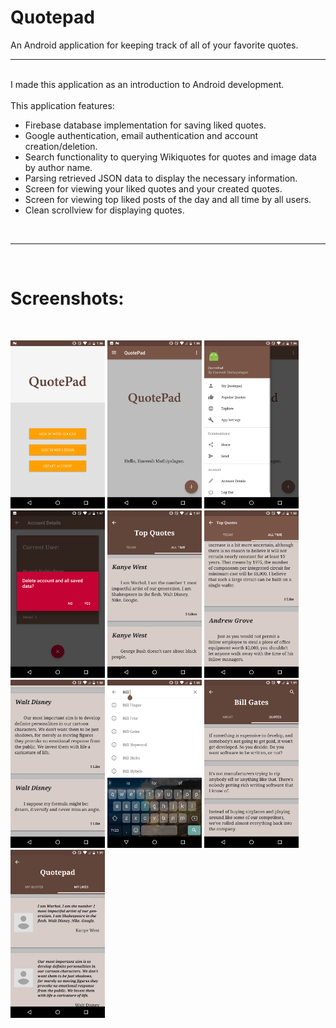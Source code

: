 # Quotepad
An Android application for keeping track of all of your favorite quotes.

<hr><br>
I made this application as an introduction to Android development.<br><br> This application features:
<ul>
<li>Firebase database implementation for saving liked quotes.</li>
<li>Google authentication, email authentication and account creation/deletion.</li>
<li>Search functionality to querying Wikiquotes for quotes and image data by author name.</li>
<li>Parsing retrieved JSON data to display the necessary information.</li>
<li>Screen for viewing your liked quotes and your created quotes.</li>
<li>Screen for viewing top liked posts of the day and all time by all users.</li>
<li>Clean scrollview for displaying quotes.</li>
</ul>

<br><hr><br>
# Screenshots:
<br>
<p float="left">
<img src="https://github.com/hareesh-mathiy/Quotepad/blob/master/Screenshots/Screenshot_20180125-015612.png" width="30%"/>
<img src="https://github.com/hareesh-mathiy/Quotepad/blob/master/Screenshots/Screenshot_20180125-015630.png" width="30%"/>
<img src="https://github.com/hareesh-mathiy/Quotepad/blob/master/Screenshots/Screenshot_20180125-015653.png" width="30%"/>
<img src="https://github.com/hareesh-mathiy/Quotepad/blob/master/Screenshots/Screenshot_20180125-015715.png" width="30%"/>
<img src="https://github.com/hareesh-mathiy/Quotepad/blob/master/Screenshots/Screenshot_20180125-015758.png" width="30%"/>
<img src="https://github.com/hareesh-mathiy/Quotepad/blob/master/Screenshots/Screenshot_20180125-015804.png" width="30%"/>
<img src="https://github.com/hareesh-mathiy/Quotepad/blob/master/Screenshots/Screenshot_20180125-015820.png" width="30%"/>
<img src="https://github.com/hareesh-mathiy/Quotepad/blob/master/Screenshots/Screenshot_20180125-015858.png" width="30%"/>
<img src="https://github.com/hareesh-mathiy/Quotepad/blob/master/Screenshots/Screenshot_20180125-015917.png" width="30%"/>
<img src="https://github.com/hareesh-mathiy/Quotepad/blob/master/Screenshots/Screenshot_20180125-015942.png" width="30%"/>
</p>
